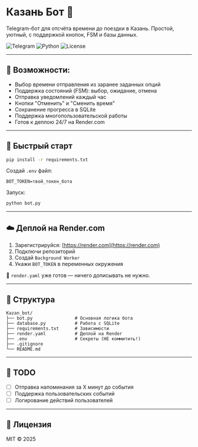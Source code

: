 # Казань Бот 🚄

Telegram-бот для отсчёта времени до поездки в Казань. 
Простой, уютный, с поддержкой кнопок, FSM и базы данных.

![Telegram](https://img.shields.io/badge/Telegram-Bot-blue?logo=telegram)
![Python](https://img.shields.io/badge/Python-3.11+-blue.svg?logo=python)
![License](https://img.shields.io/badge/license-MIT-green)

---

## 🧠 Возможности:

- Выбор времени отправления из заранее заданных опций
- Поддержка состояний (FSM): выбор, ожидание, отмена
- Отправка уведомлений каждый час
- Кнопки "Отменить" и "Сменить время"
- Сохранение прогресса в SQLite
- Поддержка многопользовательской работы
- Готов к деплою 24/7 на Render.com

---

## 🚀 Быстрый старт

```bash
pip install -r requirements.txt
```

Создай `.env` файл:
```env
BOT_TOKEN=твой_токен_бота
```

Запуск:
```bash
python bot.py
```

---

## ☁️ Деплой на Render.com

1. Зарегистрируйся: [https://render.com](https://render.com)
2. Подключи репозиторий
3. Создай `Background Worker`
4. Укажи `BOT_TOKEN` в переменных окружения

📄 `render.yaml` уже готов — ничего дописывать не нужно.

---

## 📂 Структура

```
Kazan_bot/
├── bot.py                # Основная логика бота
├── database.py           # Работа с SQLite
├── requirements.txt      # Зависимости
├── render.yaml           # Деплой на Render
├── .env                  # Секреты (НЕ коммитить!)
├── .gitignore
└── README.md
```

---

## 🧊 TODO

- [ ] Отправка напоминания за X минут до события
- [ ] Поддержка пользовательских событий
- [ ] Логирование действий пользователей

---

## 📝 Лицензия

MIT © 2025

 
